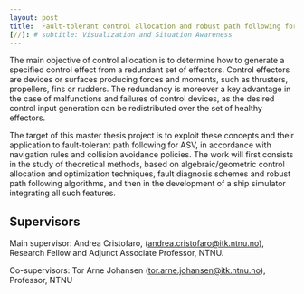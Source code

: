 ```yaml
---
layout: post
title:  Fault-tolerant control allocation and robust path following for ASVs
[//]: # subtitle: Visualization and Situation Awareness
---
```

The main objective of control allocation is to determine how to generate a specified control effect from a redundant set of effectors. Control effectors are devices or surfaces producing forces and moments, such as thrusters, propellers, fins or rudders. The redundancy is moreover a key advantage in the case of malfunctions and failures of control devices, as the desired control input generation can be redistributed over the set of healthy effectors.

The target of this master thesis project is to exploit these concepts and their application to fault-tolerant path following for ASV, in accordance with navigation rules and collision avoidance policies. The work will first consists in the study of theoretical methods, based on algebraic/geometric control allocation and optimization techniques, fault diagnosis schemes and robust path following algorithms, and then in the development of a ship simulator integrating all such features.


## Supervisors

Main supervisor: Andrea Cristofaro, (<andrea.cristofaro@itk.ntnu.no>), Research Fellow and Adjunct Associate Professor, NTNU.

Co-supervisors: Tor Arne Johansen (<tor.arne.johansen@itk.ntnu.no>), Professor, NTNU